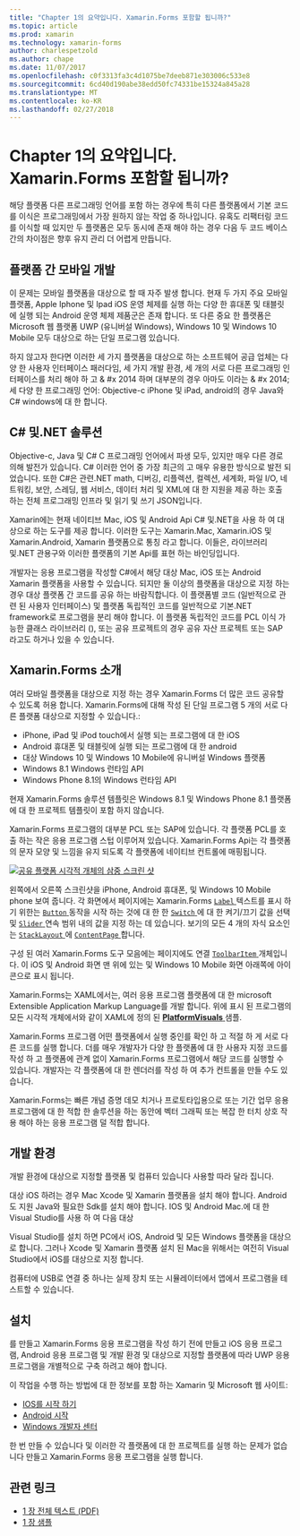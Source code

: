 ```yaml
---
title: "Chapter 1의 요약입니다. Xamarin.Forms 포함할 됩니까?"
ms.topic: article
ms.prod: xamarin
ms.technology: xamarin-forms
author: charlespetzold
ms.author: chape
ms.date: 11/07/2017
ms.openlocfilehash: c0f3313fa3c4d1075be7deeb871e303006c533e8
ms.sourcegitcommit: 6cd40d190abe38edd50fc74331be15324a845a28
ms.translationtype: MT
ms.contentlocale: ko-KR
ms.lasthandoff: 02/27/2018
---
```

# <a name="summary-of-chapter-1-how-does-xamarinforms-fit-in"></a>Chapter 1의 요약입니다. Xamarin.Forms 포함할 됩니까?

해당 플랫폼 다른 프로그래밍 언어를 포함 하는 경우에 특히 다른 플랫폼에서 기본 코드를 이식은 프로그래밍에서 가장 원하지 않는 작업 중 하나입니다. 유혹도 리팩터링 코드를 이식할 때 있지만 두 플랫폼은 모두 동시에 존재 해야 하는 경우 다음 두 코드 베이스 간의 차이점은 향후 유지 관리 더 어렵게 만듭니다.

## <a name="cross-platform-mobile-development"></a>플랫폼 간 모바일 개발

이 문제는 모바일 플랫폼을 대상으로 할 때 자주 발생 합니다. 현재 두 가지 주요 모바일 플랫폼, Apple Iphone 및 Ipad iOS 운영 체제를 실행 하는 다양 한 휴대폰 및 태블릿에 실행 되는 Android 운영 체제 제품군은 존재 합니다. 또 다른 중요 한 플랫폼은 Microsoft 웹 플랫폼 UWP (유니버설 Windows), Windows 10 및 Windows 10 Mobile 모두 대상으로 하는 단일 프로그램 있습니다.

하지 않고자 한다면 이러한 세 가지 플랫폼을 대상으로 하는 소프트웨어 공급 업체는 다양 한 사용자 인터페이스 패러다임, 세 가지 개발 환경, 세 개의 서로 다른 프로그래밍 인터페이스를 처리 해야 하 고 & #x 2014 하며 대부분의 경우 아마도 이라는 & #x 2014; 세 다양 한 프로그래밍 언어: Objective-c iPhone 및 iPad, android의 경우 Java와 C# windows에 대 한 합니다.

## <a name="the-c-and-net-solution"></a>C# 및.NET 솔루션

Objective-c, Java 및 C# C 프로그래밍 언어에서 파생 모두, 있지만 매우 다른 경로 의해 발전가 있습니다. C# 이러한 언어 중 가장 최근의 고 매우 유용한 방식으로 발전 되었습니다. 또한 C#은 관련.NET math, 디버깅, 리플렉션, 컬렉션, 세계화, 파일 I/O, 네트워킹, 보안, 스레딩, 웹 서비스, 데이터 처리 및 XML에 대 한 지원을 제공 하는 호출 하는 전체 프로그래밍 인프라 및 읽기 및 쓰기 JSON입니다.

Xamarin에는 현재 네이티브 Mac, iOS 및 Android Api C# 및.NET을 사용 하 여 대상으로 하는 도구를 제공 합니다. 이러한 도구는 Xamarin.Mac, Xamarin.iOS 및 Xamarin.Android, Xamarin 플랫폼으로 통칭 라고 합니다. 이들은, 라이브러리 및.NET 관용구와 이러한 플랫폼의 기본 Api를 표현 하는 바인딩입니다.

개발자는 응용 프로그램을 작성할 C#에서 해당 대상 Mac, iOS 또는 Android Xamarin 플랫폼을 사용할 수 있습니다. 되지만 둘 이상의 플랫폼을 대상으로 지정 하는 경우 대상 플랫폼 간 코드를 공유 하는 바람직합니다. 이 플랫폼별 코드 (일반적으로 관련 된 사용자 인터페이스) 및 플랫폼 독립적인 코드를 일반적으로 기본.NET framework로 프로그램을 분리 해야 합니다. 이 플랫폼 독립적인 코드를 PCL 이식 가능한 클래스 라이브러리 (), 또는 공유 프로젝트의 경우 공유 자산 프로젝트 또는 SAP 라고도 하거나 있을 수 있습니다.

## <a name="introducing-xamarinforms"></a>Xamarin.Forms 소개

여러 모바일 플랫폼을 대상으로 지정 하는 경우 Xamarin.Forms 더 많은 코드 공유할 수 있도록 허용 합니다. Xamarin.Forms에 대해 작성 된 단일 프로그램 5 개의 서로 다른 플랫폼 대상으로 지정할 수 있습니다.:

- iPhone, iPad 및 iPod touch에서 실행 되는 프로그램에 대 한 iOS
- Android 휴대폰 및 태블릿에 실행 되는 프로그램에 대 한 android
- 대상 Windows 10 및 Windows 10 Mobile에 유니버설 Windows 플랫폼
- Windows 8.1 Windows 런타임 API
- Windows Phone 8.1의 Windows 런타임 API

현재 Xamarin.Forms 솔루션 템플릿은 Windows 8.1 및 Windows Phone 8.1 플랫폼에 대 한 프로젝트 템플릿이 포함 하지 않습니다.

Xamarin.Forms 프로그램의 대부분 PCL 또는 SAP에 있습니다. 각 플랫폼 PCL를 호출 하는 작은 응용 프로그램 스텁 이루어져 있습니다. Xamarin.Forms Api는 각 플랫폼의 문자 모양 및 느낌을 유지 되도록 각 플랫폼에 네이티브 컨트롤에 매핑됩니다.

[![공유 플랫폼 시각적 개체의 삼중 스크린 샷](images/ch01fg03-small.png "각 플랫폼에서 컨트롤 Xamarin.Forms")](images/ch01fg03-large.png "각 플랫폼에서 Xamarin.Forms 컨트롤")

왼쪽에서 오른쪽 스크린샷을 iPhone, Android 휴대폰, 및 Windows 10 Mobile phone 보여 줍니다. 각 화면에서 페이지에는 Xamarin.Forms [ `Label` ](https://developer.xamarin.com/api/type/Xamarin.Forms.Label/) 텍스트를 표시 하기 위한는 [ `Button` ](https://developer.xamarin.com/api/type/Xamarin.Forms.Button/) 동작을 시작 하는 것에 대 한 한 [ `Switch` ](https://developer.xamarin.com/api/type/Xamarin.Forms.Switch/) 에 대 한 켜기/끄기 값을 선택 및 [ `Slider` ](https://developer.xamarin.com/api/type/Xamarin.Forms.Slider/) 연속 범위 내의 값을 지정 하는 데 있습니다. 보기의 모든 4 개의 자식 요소인는 [ `StackLayout` ](https://developer.xamarin.com/api/type/Xamarin.Forms.StackLayout/) 에 [ `ContentPage` ](https://developer.xamarin.com/api/type/Xamarin.Forms.ContentPage/)합니다.

구성 된 여러 Xamarin.Forms 도구 모음에는 페이지에도 연결 [ `ToolbarItem` ](https://developer.xamarin.com/api/type/Xamarin.Forms.ToolbarItem/) 개체입니다. 이 iOS 및 Android 화면 맨 위에 있는 및 Windows 10 Mobile 화면 아래쪽에 아이콘으로 표시 됩니다.

Xamarin.Forms는 XAML에서는, 여러 응용 프로그램 플랫폼에 대 한 microsoft Extensible Application Markup Language를 개발 합니다. 위에 표시 된 프로그램의 모든 시각적 개체에서와 같이 XAML에 정의 된 [ **PlatformVisuals** ](https://github.com/xamarin/xamarin-forms-book-samples/tree/master/Chapter01/PlatformVisuals) 샘플.

Xamarin.Forms 프로그램 어떤 플랫폼에서 실행 중인를 확인 하 고 적절 하 게 서로 다른 코드를 실행 합니다. 더를 매우 개발자가 다양 한 플랫폼에 대 한 사용자 지정 코드를 작성 하 고 플랫폼에 관계 없이 Xamarin.Forms 프로그램에서 해당 코드를 실행할 수 있습니다. 개발자는 각 플랫폼에 대 한 렌더러를 작성 하 여 추가 컨트롤을 만들 수도 있습니다.

Xamarin.Forms는 빠른 개념 증명 데모 치거나 프로토타입용으로 또는 기간 업무 응용 프로그램에 대 한 적합 한 솔루션을 하는 동안에 벡터 그래픽 또는 복잡 한 터치 상호 작용 해야 하는 응용 프로그램 덜 적합 합니다.

## <a name="your-development-environment"></a>개발 환경

개발 환경에 대상으로 지정할 플랫폼 및 컴퓨터 있습니다 사용할 따라 달라 집니다.

대상 iOS 하려는 경우 Mac Xcode 및 Xamarin 플랫폼을 설치 해야 합니다. Android도 지원 Java와 필요한 Sdk를 설치 해야 합니다. IOS 및 Android Mac.에 대 한 Visual Studio를 사용 하 여 다음 대상

Visual Studio를 설치 하면 PC에서 iOS, Android 및 모든 Windows 플랫폼을 대상으로 합니다. 그러나 Xcode 및 Xamarin 플랫폼 설치 된 Mac을 위해서는 여전히 Visual Studio에서 iOS를 대상으로 지정 합니다.

컴퓨터에 USB로 연결 중 하나는 실제 장치 또는 시뮬레이터에서 앱에서 프로그램을 테스트할 수 있습니다.

## <a name="installation"></a>설치

를 만들고 Xamarin.Forms 응용 프로그램을 작성 하기 전에 만들고 iOS 응용 프로그램, Android 응용 프로그램 및 개발 환경 및 대상으로 지정할 플랫폼에 따라 UWP 응용 프로그램을 개별적으로 구축 하려고 해야 합니다.

이 작업을 수행 하는 방법에 대 한 정보를 포함 하는 Xamarin 및 Microsoft 웹 사이트:

- [IOS를 시작 하기](~/ios/get-started/index.md)
- [Android 시작](~/android/get-started/index.md)
- [Windows 개발자 센터](http://dev.windows.com)

한 번 만들 수 있습니다 및 이러한 각 플랫폼에 대 한 프로젝트를 실행 하는 문제가 없습니다 만들고 Xamarin.Forms 응용 프로그램을 실행 합니다.



## <a name="related-links"></a>관련 링크

- [1 장 전체 텍스트 (PDF)](https://download.xamarin.com/developer/xamarin-forms-book/XamarinFormsBook-Ch01-Apr2016.pdf)
- [1 장 샘플](https://github.com/xamarin/xamarin-forms-book-samples/tree/master/Chapter01)
